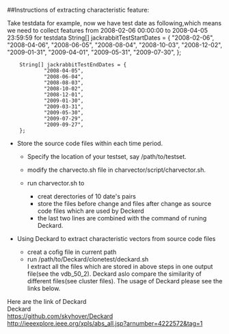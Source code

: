 ##Instructions of extracting characteristic feature:

Take testdata for example, now we have test date as following,which means we need to collect features from 2008-02-06 00:00:00 to 2008-04-05 23:59:59 for testdata
        String[] jackrabbitTestStartDates = {
    			"2008-02-06",
    			"2008-04-06",
    			"2008-06-05",
    			"2008-08-04",
    			"2008-10-03",
    			"2008-12-02",
    			"2009-01-31",
    			"2009-04-01",
    			"2009-05-31",
    			"2009-07-30",
    	};
    	
    	String[] jackrabbitTestEndDates = {
    			"2008-04-05",
    			"2008-06-04",
    			"2008-08-03",
    			"2008-10-02",
    			"2008-12-01",
    			"2009-01-30",
    			"2009-03-31",
    			"2009-05-30",
    			"2009-07-29",
    			"2009-09-27",
    	};
 - Store the source code files within each time period.
 
   - Specify the location of your testset, say /path/to/testset.

   - modify the charvecto.sh file in charvector/script/charvector.sh.
 
   - run charvector.sh to 
     - creat derectories of 10 date's pairs
     - store the files before change and files after change as source code files which are used by
       Deckerd
     - the last two lines are combined with the command of runing Deckard.
       
 - Using Deckard to extract characteristic vectors from source code files
 
   - creat a cofig file in current path
   - run /path/to/Deckard/clonetest/deckard.sh<br />
  I extract all the files which are stored in above steps in one output file(see the vdb_50_2).  Deckard aslo compare the similarity of different files(see cluster files). The usage of Deckard please see the links below.
 
 
 Here are the link of Deckard<br />
 Deckard<br />
 https://github.com/skyhover/Deckard<br />
 http://ieeexplore.ieee.org/xpls/abs_all.jsp?arnumber=4222572&tag=1
 
 
  
